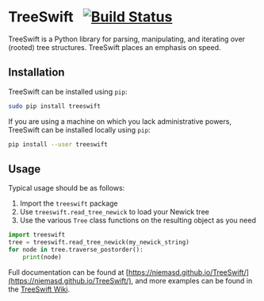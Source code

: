 # TreeSwift&nbsp;&nbsp;&nbsp;[![Build Status](https://travis-ci.org/niemasd/TreeSwift.svg?branch=master)](https://travis-ci.org/niemasd/TreeSwift)
TreeSwift is a Python library for parsing, manipulating, and iterating over (rooted) tree structures. TreeSwift places an emphasis on speed.

## Installation
TreeSwift can be installed using `pip`:

```bash
sudo pip install treeswift
```

If you are using a machine on which you lack administrative powers, TreeSwift can be installed locally using `pip`:

```bash
pip install --user treeswift
```

## Usage
Typical usage should be as follows:

1. Import the `treeswift` package
2. Use `treeswift.read_tree_newick` to load your Newick tree
3. Use the various `Tree` class functions on the resulting object as you need

```python
import treeswift
tree = treeswift.read_tree_newick(my_newick_string)
for node in tree.traverse_postorder():
    print(node)
```

Full documentation can be found at [https://niemasd.github.io/TreeSwift/](https://niemasd.github.io/TreeSwift/), and more examples can be found in the [TreeSwift Wiki](https://github.com/niemasd/TreeSwift/wiki).

